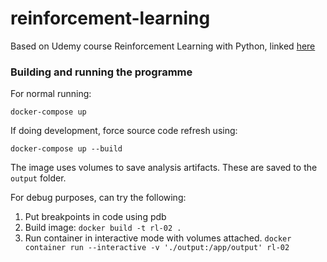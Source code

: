 # reinforcement-learning
Based on Udemy course Reinforcement Learning with Python, linked [here](https://www.udemy.com/course/artificial-intelligence-reinforcement-learning-in-python/?LSNPUBID=Jbc0N5ZkDzk&ranEAID=Jbc0N5ZkDzk&ranMID=39197&ranSiteID=Jbc0N5ZkDzk-._h1PEob2obmKoVouzF9iQ)

### Building and running the programme
For normal running:
```
docker-compose up
````

If doing development, force source code refresh using:
```
docker-compose up --build
````

The image uses volumes to save analysis artifacts. These are saved to the `output` folder.

For debug purposes, can try the following:

  1. Put breakpoints in code using pdb
  2. Build image: `docker build -t rl-02 .`
  3. Run container in interactive mode with volumes attached. `docker container run --interactive -v './output:/app/output' rl-02`
